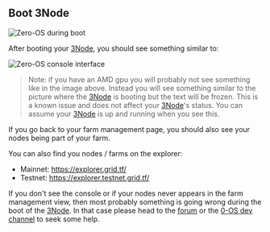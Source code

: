 
## Boot 3Node

![Zero-OS during boot](threefold__zos_during_boot.png  )

After booting your [3Node](threefold__3node), you should see something similar to:

![Zero-OS console interface](threefold__zui.png  )

> Note: if you have an AMD gpu you will probably not see something like in the image above. Instead you will see something similar to the picture where the [3Node](threefold__3node) is booting but the text will be frozen. This is a known issue and does not affect your [3Node](threefold__3node)'s status. You can assume your [3Node](threefold__3node) is up and running when you see this.

If you go back to your farm management page, you should also see your nodes being part of your farm.

You can also find you nodes / farms on the explorer:

- Mainnet: https://explorer.grid.tf/
- Testnet: https://explorer.testnet.grid.tf/

If you don't see the console or if your nodes never appears in the farm management view, then most probably something is going wrong during the boot of the [3Node](threefold__3node). In that case please head to the [forum](https://forum.threefold.io/c/technical-discussion/zero-os/8) or the [0-OS dev channel](https://t.me/zero_os_tech) to seek some help.